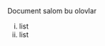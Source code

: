<!DOCTYPE html>
<html lang="en">
<head>
 	<meta charset="UTF-8">
	<meta name="viewport" content="width=device-width, initial-scale=1.0">
	<tite>Document</title>
</head>
<body>
	<span>salom bu olovlar</span>
	<ol type="i">
 		<li>list</li>
   		<li>list</li>
	</ol>
 	
		
</body>
</html>
	
